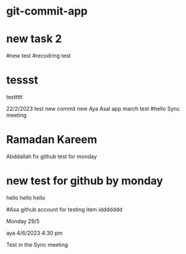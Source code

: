 # git-commit-app
# new task 2
#new test
#recodring test
# tessst
testtttt

22/2/2023 test 
new commit
new
Aya
Asal app
march test 
#hello 
Sync meeting 
# Ramadan Kareem 
Abddallah fix 
github test for monday 
# new test for github by monday




hello hello hello 


#Asa github account for testing 
item iddddddd




Monday 29/5


aya 4/6/2023 4:30 pm 

Test in the Sync meeting 

